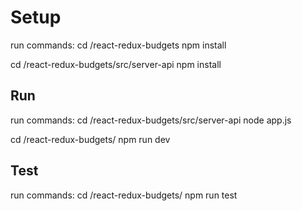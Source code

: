 # Setup
run commands:
  cd /react-redux-budgets
  npm install

  cd /react-redux-budgets/src/server-api
  npm install

## Run
  run commands:
  cd /react-redux-budgets/src/server-api
  node app.js

  cd /react-redux-budgets/
  npm run dev

## Test
  run commands:
  cd /react-redux-budgets/
  npm run test
